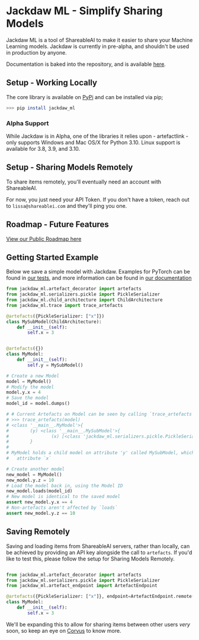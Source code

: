 # Jackdaw ML - Simplify Sharing Models

Jackdaw ML is a tool of ShareableAI to make it easier to share your Machine Learning models. Jackdaw is currently in pre-alpha, and 
shouldn't be used in production by anyone.

Documentation is baked into the repository, and is available [here](docs). 

## Setup - Working Locally
The core library is available on [PyPi](https://pypi.org/project/jackdaw-ml/) and can be installed via pip;


```bash
>>> pip install jackdaw_ml
```

### Alpha Support
While Jackdaw is in Alpha, one of the libraries it relies upon - artefactlink - only supports Windows and Mac OS/X for Python 3.10. Linux support is available for 3.8, 3.9, and 3.10.

## Setup - Sharing Models Remotely
To share items remotely, you'll eventually need an account with ShareableAI. 

For now, you just need your API Token. If you don't have a token, reach out to `lissa@shareablei.com` and they'll ping you one.

## Roadmap - Future Features
[View our Public Roadmap here](https://github.com/orgs/shareableai/projects/1/views/1)


## Getting Started Example

Below we save a simple model with Jackdaw. Examples for PyTorch can be found in [our tests](examples/frameworks/test_pytorch.py), and more 
information can be found in [our documentation](docs/save.md)

```python
from jackdaw_ml.artefact_decorator import artefacts
from jackdaw_ml.serializers.pickle import PickleSerializer
from jackdaw_ml.child_architecture import ChildArchitecture
from jackdaw_ml.trace import trace_artefacts

@artefacts({PickleSerializer: ["x"]})
class MySubModel(ChildArchitecture):
    def __init__(self):
        self.x = 3


@artefacts({})
class MyModel:
    def __init__(self):
        self.y = MySubModel()

# Create a new Model
model = MyModel()
# Modify the model
model.y.x = 4
# Save the model
model_id = model.dumps()

# # Current Artefacts on Model can be seen by calling `trace_artefacts`
# >>> trace_artefacts(model)
# <class '__main__.MyModel'>{
#        (y) <class '__main__.MySubModel'>{
#                (x) [<class 'jackdaw_ml.serializers.pickle.PickleSerializer'>]
#        }
#
# MyModel holds a child model on attribute 'y' called MySubModel, which contains a PickleSerialize'd artefact on 
#   attribute `x`

# Create another model
new_model = MyModel()
new_model.y.z = 10
# Load the model back in, using the Model ID
new_model.loads(model_id)
# New model is identical to the saved model
assert new_model.y.x == 4
# Non-artefacts aren't affected by `loads`
assert new_model.y.z == 10
```

## Saving Remotely
Saving and loading items from ShareableAI servers, rather than locally, can be achieved by providing an API key alongside the call to 
`artefacts`. If you'd like to test this, please follow the setup for Sharing Models Remotely.

```python

from jackdaw_ml.artefact_decorator import artefacts
from jackdaw_ml.serializers.pickle import PickleSerializer
from jackdaw_ml.artefact_endpoint import ArtefactEndpoint

@artefacts({PickleSerializer: ["x"]}, endpoint=ArtefactEndpoint.remote('MyAPIKey'))
class MyModel:
    def __init__(self):
        self.x = 3
```

We'll be expanding this to allow for sharing items between other users *very* soon, so keep an eye on [Corvus](https://github.com/shareableai/jackdaw/issues/2) to know more. 
